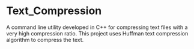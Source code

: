 # Text_Compression
A command line utility developed in C++ for compressing text files with a very high compression ratio. This project uses Huffman text compression algorithm to compress the text.
